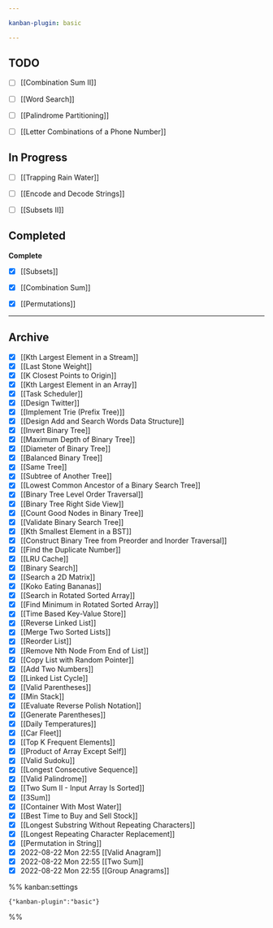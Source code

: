 ```yaml
---

kanban-plugin: basic

---
```


## TODO

- [ ] [[Combination Sum II]]
- [ ] [[Word Search]]
- [ ] [[Palindrome Partitioning]]
- [ ] [[Letter Combinations of a Phone Number]]


## In Progress

- [ ] [[Trapping Rain Water]]
- [ ] [[Encode and Decode Strings]]
- [ ] [[Subsets II]]


## Completed

**Complete**
- [x] [[Subsets]]
- [x] [[Combination Sum]]
- [x] [[Permutations]]


***

## Archive

- [x] [[Kth Largest Element in a Stream]]
- [x] [[Last Stone Weight]]
- [x] [[K Closest Points to Origin]]
- [x] [[Kth Largest Element in an Array]]
- [x] [[Task Scheduler]]
- [x] [[Design Twitter]]
- [x] [[Implement Trie (Prefix Tree)]]
- [x] [[Design Add and Search Words Data Structure]]
- [x] [[Invert Binary Tree]]
- [x] [[Maximum Depth of Binary Tree]]
- [x] [[Diameter of Binary Tree]]
- [x] [[Balanced Binary Tree]]
- [x] [[Same Tree]]
- [x] [[Subtree of Another Tree]]
- [x] [[Lowest Common Ancestor of a Binary Search Tree]]
- [x] [[Binary Tree Level Order Traversal]]
- [x] [[Binary Tree Right Side View]]
- [x] [[Count Good Nodes in Binary Tree]]
- [x] [[Validate Binary Search Tree]]
- [x] [[Kth Smallest Element in a BST]]
- [x] [[Construct Binary Tree from Preorder and Inorder Traversal]]
- [x] [[Find the Duplicate Number]]
- [x] [[LRU Cache]]
- [x] [[Binary Search]]
- [x] [[Search a 2D Matrix]]
- [x] [[Koko Eating Bananas]]
- [x] [[Search in Rotated Sorted Array]]
- [x] [[Find Minimum in Rotated Sorted Array]]
- [x] [[Time Based Key-Value Store]]
- [x] [[Reverse Linked List]]
- [x] [[Merge Two Sorted Lists]]
- [x] [[Reorder List]]
- [x] [[Remove Nth Node From End of List]]
- [x] [[Copy List with Random Pointer]]
- [x] [[Add Two Numbers]]
- [x] [[Linked List Cycle]]
- [x] [[Valid Parentheses]]
- [x] [[Min Stack]]
- [x] [[Evaluate Reverse Polish Notation]]
- [x] [[Generate Parentheses]]
- [x] [[Daily Temperatures]]
- [x] [[Car Fleet]]
- [x] [[Top K Frequent Elements]]
- [x] [[Product of Array Except Self]]
- [x] [[Valid Sudoku]]
- [x] [[Longest Consecutive Sequence]]
- [x] [[Valid Palindrome]]
- [x] [[Two Sum II - Input Array Is Sorted]]
- [x] [[3Sum]]
- [x] [[Container With Most Water]]
- [x] [[Best Time to Buy and Sell Stock]]
- [x] [[Longest Substring Without Repeating Characters]]
- [x] [[Longest Repeating Character Replacement]]
- [x] [[Permutation in String]]
- [x] 2022-08-22 Mon 22:55 [[Valid Anagram]]
- [x] 2022-08-22 Mon 22:55 [[Two Sum]]
- [x] 2022-08-22 Mon 22:55 [[Group Anagrams]]

%% kanban:settings
```
{"kanban-plugin":"basic"}
```
%%